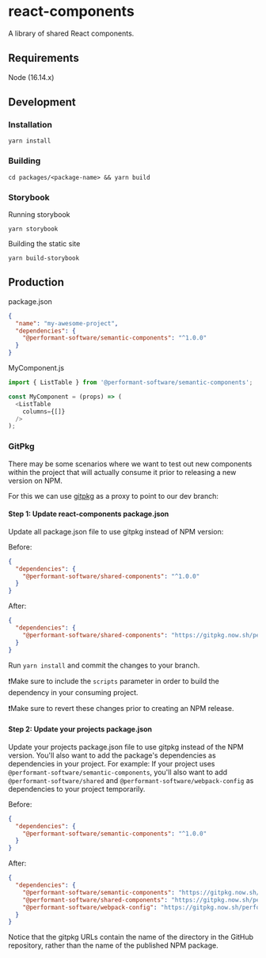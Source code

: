 # react-components
A library of shared React components.

## Requirements
Node (16.14.x)

## Development

### Installation
```
yarn install
```

### Building
```
cd packages/<package-name> && yarn build
```

### Storybook
Running storybook
```
yarn storybook
```

Building the static site
```
yarn build-storybook
```
## Production

package.json
```json
{
  "name": "my-awesome-project",
  "dependencies": {
    "@performant-software/semantic-components": "^1.0.0"
  }
}
```

MyComponent.js
```javascript
import { ListTable } from '@performant-software/semantic-components';

const MyComponent = (props) => (
  <ListTable
    columns={[]}
  />
);
```

### GitPkg
There may be some scenarios where we want to test out new components within the project that will actually consume it prior to releasing a new version on NPM.

For this we can use [gitpkg](https://gitpkg.vercel.app/) as a proxy to point to our dev branch:

#### Step 1: Update react-components package.json
Update all package.json file to use gitpkg instead of NPM version:

Before:
```json
{
  "dependencies": {
    "@performant-software/shared-components": "^1.0.0"
  }
}
```

After:
```json
{
  "dependencies": {
    "@performant-software/shared-components": "https://gitpkg.now.sh/performant-software/react-components/packages/shared?<branch-name>&scripts.prepare=%26%26%20yarn%20build"
  }
}
```

Run `yarn install` and commit the changes to your branch.

❗Make sure to include the `scripts` parameter in order to build the dependency in your consuming project.

❗Make sure to revert these changes prior to creating an NPM release.

#### Step 2: Update your projects package.json
Update your projects package.json file to use gitpkg instead of the NPM version. You'll also want to add the package's dependencies as dependencies in your project. For example: If your project uses `@performant-software/semantic-components`, you'll also want to add `@performant-software/shared` and `@performant-software/webpack-config` as dependencies to your project temporarily.

Before:
```json
{
  "dependencies": {
    "@performant-software/semantic-components": "^1.0.0"
  }
}
```

After:
```json
{
  "dependencies": {
    "@performant-software/semantic-components": "https://gitpkg.now.sh/performant-software/react-components/packages/semantic-ui?<branch_name>&scripts.prepare=%26%26%20yarn%20build",
    "@performant-software/shared-components": "https://gitpkg.now.sh/performant-software/react-components/packages/shared?<branch_name>&scripts.prepare=%26%26%20yarn%20build",
    "@performant-software/webpack-config": "https://gitpkg.now.sh/performant-software/react-components/packages/webpack?<branch_name>&scripts.prepare=%26%26%20yarn%20build"
  }
}
```

Notice that the gitpkg URLs contain the name of the directory in the GitHub repository, rather than the name of the published NPM package.
